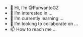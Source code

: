 - 👋 Hi, I’m @PurwantoGZ
- 👀 I’m interested in ...
- 🌱 I’m currently learning ...
- 💞️ I’m looking to collaborate on ...
- 📫 How to reach me ...

<!---
PurwantoGZ/PurwantoGZ is a ✨ special ✨ repository because its `README.md` (this file) appears on your GitHub profile.
You can click the Preview link to take a look at your changes.
--->
